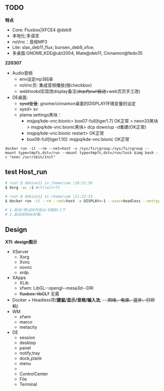 # 

## TODO

**特点**

- Core: Fluxbox|XFCE4 @deb9
- 本地化:多语言
- noVnc：音频MP3
- Lite: slax_deb11_flux; bunsen_deb9_xfce;
- 多桌面:GNOME,KDE@ubt2004, Mate@deb11, Cinnamon@fedo35

**220307**

- Audio音频
  - env设定mp3码率
  - noVnc页: 集成音频播放(按checkbox)
  - webhookd实现改display备注(~~dcp内curl自动~~+web页页手工改)
- DE桌面: 
  - ~~sysd变量~~: gnome/cinnamon桌面的DISPLAY环境变量的设定
  - sysd> sv
  - plama settings黑块： 
    - msjpq/kde-vnc:bionic> box07-full[tiger1.7] OK正常 > neon33黑块 > msjpq/kde-vnc:bionic黑块> dcp down/up -d重建(OK正常)
    - msjpq/kde-vnc:bionic restart> OK正常
    - box09-full[tiger1.10]:  msjpq/kde-vnc:bionic OK正常

`docker run -it --rm --net=host -v /sys/fs/cgroup:/sys/fs/cgroup --mount type=tmpfs,dst=/run --mount type=tmpfs,dst=/run/lock $img bash -c "exec /usr/sbin/init"`

## test Host_run

```bash
# root @ debian11 in /home/sam |10:52:56  
$ Xorg -ac :1 #ctl+alt+f2

# root @ debian11 in /home/sam |11:22:33  
$ docker run -it --rm --net=host -e DISPLAY=:1 --user=headless --entrypoint=xfce4-session registry.cn-shenzhen.aliyuncs.com/infrastlabs/docker-ubuntu-desktop-vnc:cxfce33-diy2

# 1.启动/停止DE时会从:0跳到:1下
# 2.启动进到de较慢，
```

## Design

**X11: design图示**

- XServer
  - Xorg
  - Xvnc
  - novnc
  - xrdp
- XApps
  - XLib
  - xfwm: LibGL--opengl--mesa3d--DRI
  - ~~fluxbox: libGL?~~ 无需
- Docker + Headless项(**键鼠/显示/音频/输入法**; --:~~网络、电源、蓝牙、打印机~~)
- WM
  - xfwm
  - marco
  - metacity
- DE
  - session
  - desktop
  - panel
  - notify,tray
  - dock,plank
  - menu
  - 
  - ControlCenter
  - File
  - Terminal
